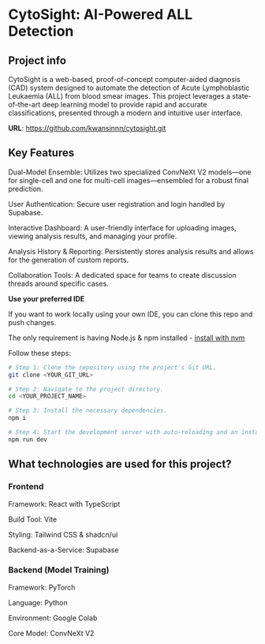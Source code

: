 # CytoSight: AI-Powered ALL Detection

## Project info

CytoSight is a web-based, proof-of-concept computer-aided diagnosis (CAD) system designed to automate the detection of Acute Lymphoblastic Leukaemia (ALL) from blood smear images. This project leverages a state-of-the-art deep learning model to provide rapid and accurate classifications, presented through a modern and intuitive user interface.

**URL**: https://github.com/kwansinnn/cytosight.git

## Key Features

Dual-Model Ensemble: Utilizes two specialized ConvNeXt V2 models—one for single-cell and one for multi-cell images—ensembled for a robust final prediction.

User Authentication: Secure user registration and login handled by Supabase.

Interactive Dashboard: A user-friendly interface for uploading images, viewing analysis results, and managing your profile.

Analysis History & Reporting: Persistently stores analysis results and allows for the generation of custom reports.

Collaboration Tools: A dedicated space for teams to create discussion threads around specific cases.

**Use your preferred IDE**

If you want to work locally using your own IDE, you can clone this repo and push changes.

The only requirement is having Node.js & npm installed - [install with nvm](https://github.com/nvm-sh/nvm#installing-and-updating)

Follow these steps:

```sh
# Step 1: Clone the repository using the project's Git URL.
git clone <YOUR_GIT_URL>

# Step 2: Navigate to the project directory.
cd <YOUR_PROJECT_NAME>

# Step 3: Install the necessary dependencies.
npm i

# Step 4: Start the development server with auto-reloading and an instant preview.
npm run dev
```

## What technologies are used for this project?

### Frontend

Framework: React with TypeScript

Build Tool: Vite

Styling: Tailwind CSS & shadcn/ui

Backend-as-a-Service: Supabase

### Backend (Model Training)

Framework: PyTorch

Language: Python

Environment: Google Colab

Core Model: ConvNeXt V2
